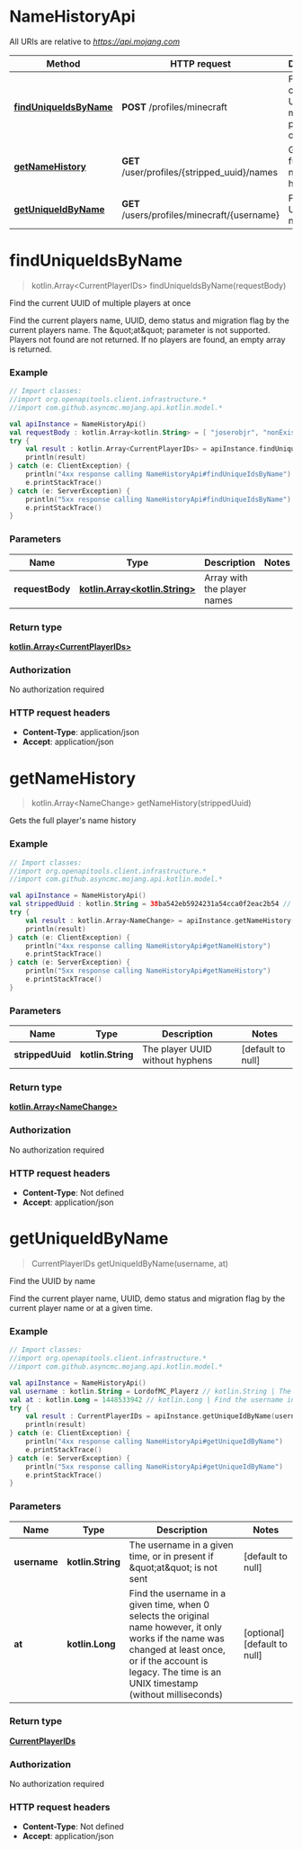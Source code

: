 # NameHistoryApi

All URIs are relative to *https://api.mojang.com*

Method | HTTP request | Description
------------- | ------------- | -------------
[**findUniqueIdsByName**](NameHistoryApi.md#findUniqueIdsByName) | **POST** /profiles/minecraft | Find the current UUID of multiple players at once
[**getNameHistory**](NameHistoryApi.md#getNameHistory) | **GET** /user/profiles/{stripped_uuid}/names | Gets the full player&#39;s name history
[**getUniqueIdByName**](NameHistoryApi.md#getUniqueIdByName) | **GET** /users/profiles/minecraft/{username} | Find the UUID by name


<a name="findUniqueIdsByName"></a>
# **findUniqueIdsByName**
> kotlin.Array&lt;CurrentPlayerIDs&gt; findUniqueIdsByName(requestBody)

Find the current UUID of multiple players at once

Find the current players name, UUID, demo status and migration flag by the current players name. The \&quot;at\&quot; parameter is not supported. Players not found are not returned. If no players are found, an empty array is returned.

### Example
```kotlin
// Import classes:
//import org.openapitools.client.infrastructure.*
//import com.github.asyncmc.mojang.api.kotlin.model.*

val apiInstance = NameHistoryApi()
val requestBody : kotlin.Array<kotlin.String> = [ "joserobjr", "nonExistingPlayer", "maksimkurb" ] // kotlin.Array<kotlin.String> | Array with the player names
try {
    val result : kotlin.Array<CurrentPlayerIDs> = apiInstance.findUniqueIdsByName(requestBody)
    println(result)
} catch (e: ClientException) {
    println("4xx response calling NameHistoryApi#findUniqueIdsByName")
    e.printStackTrace()
} catch (e: ServerException) {
    println("5xx response calling NameHistoryApi#findUniqueIdsByName")
    e.printStackTrace()
}
```

### Parameters

Name | Type | Description  | Notes
------------- | ------------- | ------------- | -------------
 **requestBody** | [**kotlin.Array&lt;kotlin.String&gt;**](kotlin.Array.md)| Array with the player names |

### Return type

[**kotlin.Array&lt;CurrentPlayerIDs&gt;**](CurrentPlayerIDs.md)

### Authorization

No authorization required

### HTTP request headers

 - **Content-Type**: application/json
 - **Accept**: application/json

<a name="getNameHistory"></a>
# **getNameHistory**
> kotlin.Array&lt;NameChange&gt; getNameHistory(strippedUuid)

Gets the full player&#39;s name history

### Example
```kotlin
// Import classes:
//import org.openapitools.client.infrastructure.*
//import com.github.asyncmc.mojang.api.kotlin.model.*

val apiInstance = NameHistoryApi()
val strippedUuid : kotlin.String = 38ba542eb5924231a54cca0f2eac2b54 // kotlin.String | The player UUID without hyphens
try {
    val result : kotlin.Array<NameChange> = apiInstance.getNameHistory(strippedUuid)
    println(result)
} catch (e: ClientException) {
    println("4xx response calling NameHistoryApi#getNameHistory")
    e.printStackTrace()
} catch (e: ServerException) {
    println("5xx response calling NameHistoryApi#getNameHistory")
    e.printStackTrace()
}
```

### Parameters

Name | Type | Description  | Notes
------------- | ------------- | ------------- | -------------
 **strippedUuid** | **kotlin.String**| The player UUID without hyphens | [default to null]

### Return type

[**kotlin.Array&lt;NameChange&gt;**](NameChange.md)

### Authorization

No authorization required

### HTTP request headers

 - **Content-Type**: Not defined
 - **Accept**: application/json

<a name="getUniqueIdByName"></a>
# **getUniqueIdByName**
> CurrentPlayerIDs getUniqueIdByName(username, at)

Find the UUID by name

Find the current player name, UUID, demo status and migration flag by the current player name or at a given time.

### Example
```kotlin
// Import classes:
//import org.openapitools.client.infrastructure.*
//import com.github.asyncmc.mojang.api.kotlin.model.*

val apiInstance = NameHistoryApi()
val username : kotlin.String = LordofMC_Playerz // kotlin.String | The username in a given time, or in present if \"at\" is not sent
val at : kotlin.Long = 1448533942 // kotlin.Long | Find the username in a given time, when 0 selects the original name however, it only works if the name was changed at least once, or if the account is legacy. The time is an UNIX timestamp (without milliseconds)
try {
    val result : CurrentPlayerIDs = apiInstance.getUniqueIdByName(username, at)
    println(result)
} catch (e: ClientException) {
    println("4xx response calling NameHistoryApi#getUniqueIdByName")
    e.printStackTrace()
} catch (e: ServerException) {
    println("5xx response calling NameHistoryApi#getUniqueIdByName")
    e.printStackTrace()
}
```

### Parameters

Name | Type | Description  | Notes
------------- | ------------- | ------------- | -------------
 **username** | **kotlin.String**| The username in a given time, or in present if \&quot;at\&quot; is not sent | [default to null]
 **at** | **kotlin.Long**| Find the username in a given time, when 0 selects the original name however, it only works if the name was changed at least once, or if the account is legacy. The time is an UNIX timestamp (without milliseconds) | [optional] [default to null]

### Return type

[**CurrentPlayerIDs**](CurrentPlayerIDs.md)

### Authorization

No authorization required

### HTTP request headers

 - **Content-Type**: Not defined
 - **Accept**: application/json

